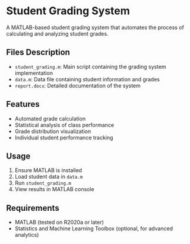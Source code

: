 # Student Grading System

A MATLAB-based student grading system that automates the process of calculating and analyzing student grades.

## Files Description

- `student_grading.m`: Main script containing the grading system implementation
- `data.m`: Data file containing student information and grades
- `report.docx`: Detailed documentation of the system

## Features

- Automated grade calculation
- Statistical analysis of class performance
- Grade distribution visualization
- Individual student performance tracking

## Usage

1. Ensure MATLAB is installed
2. Load student data in `data.m`
3. Run `student_grading.m`
4. View results in MATLAB console

## Requirements

- MATLAB (tested on R2020a or later)
- Statistics and Machine Learning Toolbox (optional, for advanced analytics) 